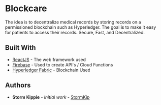 # Blockcare

The idea is to decentralize medical records by storing records on a permissioned blockchain such as Hyperledger. The goal is to make it easy for patients to access their records. Secure, Fast, and Decentralized.

## Built With

* [ReactJS](https://reactjs.org/docs/getting-started.html/) - The web framework used
* [Firebase](https://firebase.google.com/docs/) - Used to create API's / Cloud Functions 
* [Hyperledger Fabric](https://www.hyperledger.org/projects/fabric/) - Blockchain Used


## Authors

* **Storm Kippie** - *Initial work* - [StormKip](https://github.com/StormKip)

